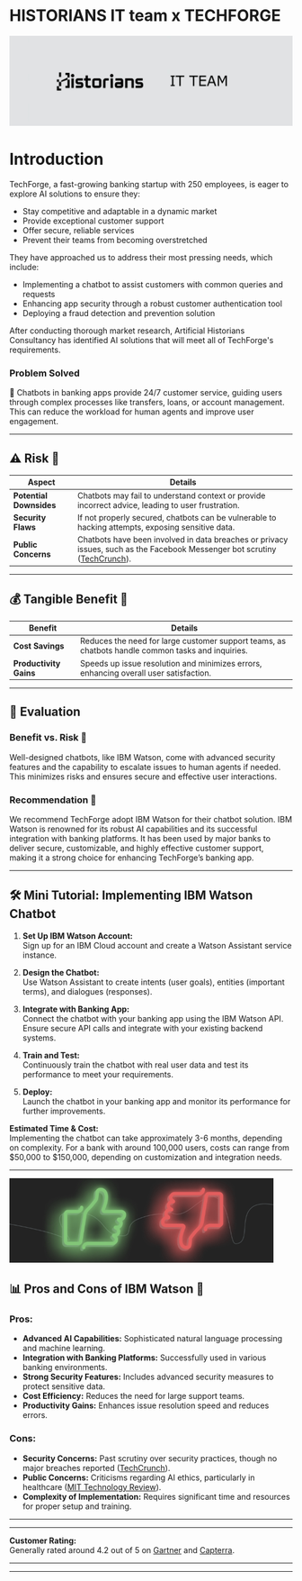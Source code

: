 # HISTORIANS IT team x TECHFORGE
![alt text](image-1.png)

# Introduction

TechForge, a fast-growing banking startup with 250 employees, is eager to explore AI solutions to ensure they:

- Stay competitive and adaptable in a dynamic market
- Provide exceptional customer support
- Offer secure, reliable services
- Prevent their teams from becoming overstretched

They have approached us to address their most pressing needs, which include:

- Implementing a chatbot to assist customers with common queries and requests
- Enhancing app security through a robust customer authentication tool
- Deploying a fraud detection and prevention solution

After conducting thorough market research, Artificial Historians Consultancy has identified AI solutions that will meet all of TechForge's requirements.


### **Problem Solved**

💚 Chatbots in banking apps provide 24/7 customer service, guiding users through complex processes like transfers, loans, or account management. This can reduce the workload for human agents and improve user engagement.

---

## ⚠️ **Risk** 💚

| **Aspect**          | **Details**                                                                                      |
|---------------------|--------------------------------------------------------------------------------------------------|
| **Potential Downsides** | Chatbots may fail to understand context or provide incorrect advice, leading to user frustration. |
| **Security Flaws**      | If not properly secured, chatbots can be vulnerable to hacking attempts, exposing sensitive data. |
| **Public Concerns**     | Chatbots have been involved in data breaches or privacy issues, such as the Facebook Messenger bot scrutiny ([TechCrunch](https://techcrunch.com/2019/08/13/ibm-says-it-will-stop-selling-ai-powered-predictive-policing/)). |

---

## 💰 **Tangible Benefit** 💚

| **Benefit**         | **Details**                                                                                              |
|---------------------|----------------------------------------------------------------------------------------------------------|
| **Cost Savings**    | Reduces the need for large customer support teams, as chatbots handle common tasks and inquiries.         |
| **Productivity Gains** | Speeds up issue resolution and minimizes errors, enhancing overall user satisfaction.                   |

---

## 🧮 **Evaluation**

### **Benefit vs. Risk** 💚

Well-designed chatbots, like IBM Watson, come with advanced security features and the capability to escalate issues to human agents if needed. This minimizes risks and ensures secure and effective user interactions.

### **Recommendation** 💚

We recommend TechForge adopt IBM Watson for their chatbot solution. IBM Watson is renowned for its robust AI capabilities and its successful integration with banking platforms. It has been used by major banks to deliver secure, customizable, and highly effective customer support, making it a strong choice for enhancing TechForge’s banking app.

---

## 🛠️ **Mini Tutorial: Implementing IBM Watson Chatbot**

1. **Set Up IBM Watson Account:**  
   Sign up for an IBM Cloud account and create a Watson Assistant service instance.

2. **Design the Chatbot:**  
   Use Watson Assistant to create intents (user goals), entities (important terms), and dialogues (responses).

3. **Integrate with Banking App:**  
   Connect the chatbot with your banking app using the IBM Watson API. Ensure secure API calls and integrate with your existing backend systems.

4. **Train and Test:**  
   Continuously train the chatbot with real user data and test its performance to meet your requirements.

5. **Deploy:**  
   Launch the chatbot in your banking app and monitor its performance for further improvements.

**Estimated Time & Cost:**  
Implementing the chatbot can take approximately 3-6 months, depending on complexity. For a bank with around 100,000 users, costs can range from $50,000 to $150,000, depending on customization and integration needs.

---

![alt text](image-2.png)

## 📊 **Pros and Cons of IBM Watson** 💚

### **Pros:**

- **Advanced AI Capabilities:** Sophisticated natural language processing and machine learning.
- **Integration with Banking Platforms:** Successfully used in various banking environments.
- **Strong Security Features:** Includes advanced security measures to protect sensitive data.
- **Cost Efficiency:** Reduces the need for large support teams.
- **Productivity Gains:** Enhances issue resolution speed and reduces errors.

### **Cons:**

- **Security Concerns:** Past scrutiny over security practices, though no major breaches reported ([TechCrunch](https://techcrunch.com/2019/08/13/ibm-says-it-will-stop-selling-ai-powered-predictive-policing/)).
- **Public Concerns:** Criticisms regarding AI ethics, particularly in healthcare ([MIT Technology Review](https://www.technologyreview.com/2019/01/29/ibm-watson-ai-wasnt-a-very-good-doctor/)).
- **Complexity of Implementation:** Requires significant time and resources for proper setup and training.



---
---

**Customer Rating:**  
Generally rated around 4.2 out of 5 on [Gartner](https://www.gartner.com/reviews/market/ai-platforms/vendor/ibm/product/ibm-watson) and [Capterra](https://www.capterra.com/ai-software/marketplace/ibm-watson).


---
---
